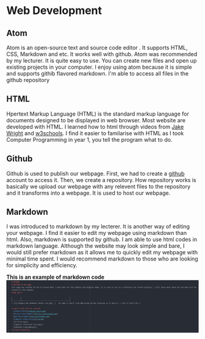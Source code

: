 # Web Development

## Atom

Atom is an open-source text and source code editor . It supports HTML, CSS, Markdown and etc. It works well with github. Atom was recommended by my lecturer. It is quite easy to use. You can create new files and open up existing projects in your computer. I enjoy using atom because it is simple and supports githib flavored markdown. I'm able to access all files in the github repository

## HTML

Hpertext Markup Language (HTML) is the standard markup language for documents designed to be displayed in web browser. Most website are developed with HTML. I learned how to html through videos from [Jake Wright](https://www.youtube.com/watch?v=bWPMSSsVdPk) and [w3schools](https://www.w3schools.com). I find it easier to familarise with HTML as I took Computer Programming in year 1, you tell the program what to do.

## Github

Github is used to publish our webpage. First, we had to create a [github](https://www.github.com) account to access it. Then, we create a repository. How repository works is basically we upload our webpage with any relevent files to the repository and it transforms into a webpage. It is used to host our webpage.

## Markdown

I was introduced to markdown by my lecterer. It is another way of editing your webpage. I find it easier to edit my webpage using markdown than html. Also, markdown is supported by github. I am able to use html codes in markdown language. Although the website may look simple and bare, I would still prefer markdown as it allows me to quickly edit my webpage with minimal time spent. I would recommend markdown to those who are looking for simplicity and efficiency.

**This is an example of markdown code**
![This is the code for the main webpage](/images/code_mp.png)

